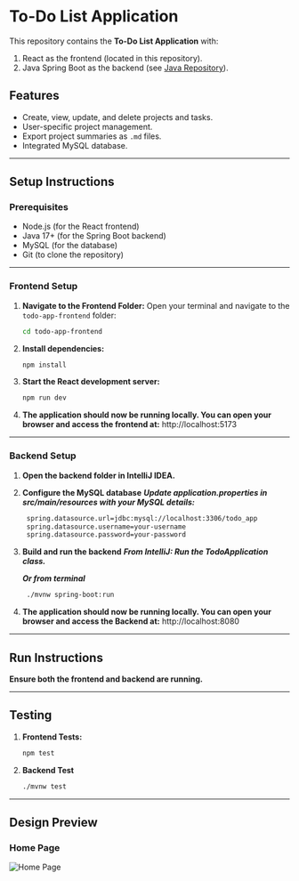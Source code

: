 # To-Do List Application

This repository contains the **To-Do List Application** with:
1. React as the frontend (located in this repository).
2. Java Spring Boot as the backend (see [Java Repository](<JAVA_REPO_URL>)).

## Features
- Create, view, update, and delete projects and tasks.
- User-specific project management.
- Export project summaries as `.md` files.
- Integrated MySQL database.

---

## **Setup Instructions**

### **Prerequisites**
- Node.js (for the React frontend)
- Java 17+ (for the Spring Boot backend)
- MySQL (for the database)
- Git (to clone the repository)

---


### **Frontend Setup**
1. **Navigate to the Frontend Folder:**
   Open your terminal and navigate to the `todo-app-frontend` folder:
   ```bash
   cd todo-app-frontend

2. **Install dependencies:**
   ```bash
   npm install

3. **Start the React development server:**
   ```bash
   npm run dev

4. **The application should now be running locally. You can open your browser and access the frontend at:**
   http://localhost:5173


---

### **Backend Setup**
1. **Open the backend folder in IntelliJ IDEA.**

2. **Configure the MySQL database**
   ***Update application.properties in src/main/resources with your MySQL details:***
   ```bash
    spring.datasource.url=jdbc:mysql://localhost:3306/todo_app
    spring.datasource.username=your-username
    spring.datasource.password=your-password


3. **Build and run the backend**
    ***From IntelliJ: Run the TodoApplication class.***

    ***Or from terminal***
   ```bash
    ./mvnw spring-boot:run


4. **The application should now be running locally. You can open your browser and access the Backend at:**
   http://localhost:8080

---
## **Run Instructions**

**Ensure both the frontend and backend are running.**

---
## **Testing**
1. **Frontend Tests:**
   ```bash
   npm test

2. **Backend Test**
   ```bash
   ./mvnw test

-----
## Design Preview

### **Home Page**
![Home Page](./design/RegisterPage.png)
